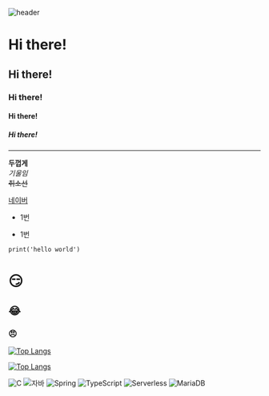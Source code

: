 ![header](https://capsule-render.vercel.app/api?type=rounded&color=gradient&text=%20peterShin%20&&animation=scaleIn)
<br>
# Hi there!
## Hi there!
### Hi there!
#### Hi there!
##### Hi there!
---
**두껍게** <br>
*기울임* <br>
~~취소선~~

[네이버](https://naver.com)

- 1번
* 1번




```
print('hello world')
```
# :smirk:
## :joy:
### :angry:
[![Top Langs](https://github-readme-stats.vercel.app/api/top-langs/?username=ImagineJammanbo)](https://github.com/ImagineJammanbo/github-readme-stats)

[![Top Langs](https://github-readme-stats.vercel.app/api/top-langs/?username=ImaagineJammanbo&layout=compact)](https://github.com/ImaagineJammanbo/githubreadme-stats)


![C](https://img.shields.io/badge/-C-123456?style=flat-square&logo=C&logoColor=black)
![자바](https://img.shields.io/badge/-자바-007396?style=flat&logo=Java&logoColor=ffffff)
![Spring](https://img.shields.io/badge/-Spring-6DB33F?style=for-the-badge&logo=Spring&logoColor=white)
![TypeScript](https://img.shields.io/badge/-TypeScript-3178C6?style=flatsquare&logo=TypeScript&logoColor=white)
![Serverless](https://img.shields.io/badge/-Serverless-FD5750?style=flatsquare&logo=Serverless&logoColor=magenta)
![MariaDB](https://img.shields.io/badge/-MariaDB-1F305F?style=flat-square&logo=mariadb&logoColor=white)
